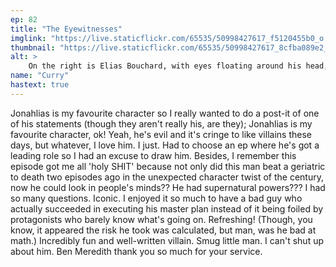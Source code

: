 ```yaml
---
ep: 82
title: "The Eyewitnesses"
imglink: "https://live.staticflickr.com/65535/50998427617_f5120455b0_o.jpg"
thumbnail: "https://live.staticflickr.com/65535/50998427617_8cfba089e2_q.jpg"
alt: >
    On the right is Elias Bouchard, with eyes floating around his head, and a red eye staring right at the viewer from his chest. On the left, upside down, is Calvin Benchley, with five stars across his body symbolising the bullets Daisy shot him with. She&#x27;s represented by the daisy in the middle. The title of the episode cuts through the middle, separating the two figures.
name: "Curry"
hastext: true
---
```

Jonahlias is my favourite character so I really wanted to do a post-it of one of his statements (though they aren't really his, are they); Jonahlias is my favourite character, ok! Yeah, he's evil and it's cringe to like villains these days, but whatever, I love him. I just. Had to choose an ep where he's got a leading role so I had an excuse to draw him. Besides, I remember this episode got me all 'holy SHIT' because not only did this man beat a geriatric to death two episodes ago in the unexpected character twist of the century, now he could look in people's minds?? He had supernatural powers??? I had so many questions. Iconic. I enjoyed it so much to have a bad guy who actually succeeded in executing his master plan instead of it being foiled by protagonists who barely know what's going on. Refreshing! (Though, you know, it appeared the risk he took was calculated, but man, was he bad at math.) Incredibly fun and well-written villain. Smug little man. I can't shut up about him. Ben Meredith thank you so much for your service.